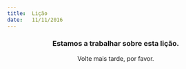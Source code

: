 ```yaml
---
title:  Lição
date:   11/11/2016
---
```


### <center>Estamos a trabalhar sobre esta lição.</center>
<center>Volte mais tarde, por favor.</center>
